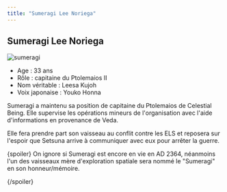 ```yaml
---
title: "Sumeragi Lee Noriega"
---
```


Sumeragi Lee Noriega
--------------------

![sumeragi](/images/stories/saga/gundam00film/persos/celestialbeing/sumeragi.jpg)
- Age : 33 ans  
- Rôle : capitaine du Ptolemaios II  
- Nom véritable : Leesa Kujoh  
- Voix japonaise : Youko Honna


Sumeragi a maintenu sa position de capitaine du Ptolemaios de Celestial Being. Elle supervise les opérations mineurs de l'organisation avec l'aide d'informations en provenance de Veda.


Elle fera prendre part son vaisseau au conflit contre les ELS et reposera sur l'espoir que Setsuna arrive à communiquer avec eux pour arrêter la guerre.


{spoiler}
On ignore si Sumeragi est encore en vie en AD 2364, néanmoins l'un des vaisseaux mère d'exploration spatiale sera nommé le "Sumeragi" en son honneur/mémoire.


{/spoiler}